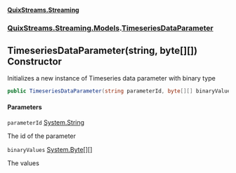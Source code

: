 #### [QuixStreams.Streaming](index.md 'index')
### [QuixStreams.Streaming.Models](QuixStreams.Streaming.Models.md 'QuixStreams.Streaming.Models').[TimeseriesDataParameter](TimeseriesDataParameter.md 'QuixStreams.Streaming.Models.TimeseriesDataParameter')

## TimeseriesDataParameter(string, byte[][]) Constructor

Initializes a new instance of Timeseries data parameter with binary type

```csharp
public TimeseriesDataParameter(string parameterId, byte[][] binaryValues);
```
#### Parameters

<a name='QuixStreams.Streaming.Models.TimeseriesDataParameter.TimeseriesDataParameter(string,byte[][]).parameterId'></a>

`parameterId` [System.String](https://docs.microsoft.com/en-us/dotnet/api/System.String 'System.String')

The id of the parameter

<a name='QuixStreams.Streaming.Models.TimeseriesDataParameter.TimeseriesDataParameter(string,byte[][]).binaryValues'></a>

`binaryValues` [System.Byte](https://docs.microsoft.com/en-us/dotnet/api/System.Byte 'System.Byte')[[]](https://docs.microsoft.com/en-us/dotnet/api/System.Array 'System.Array')[[]](https://docs.microsoft.com/en-us/dotnet/api/System.Array 'System.Array')

The values